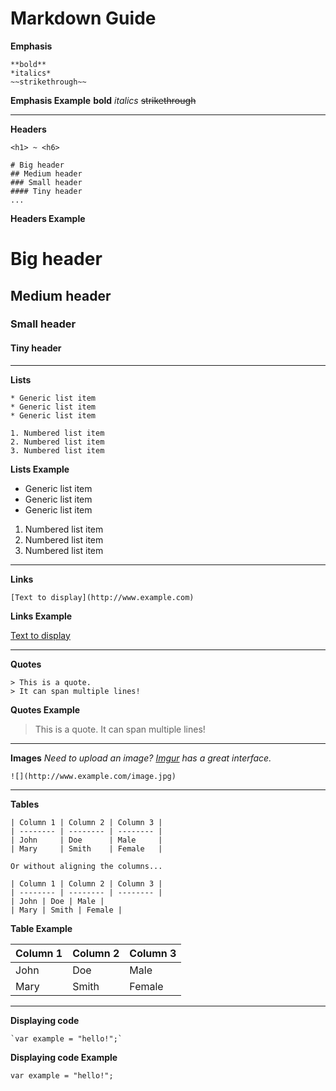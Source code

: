 # Markdown Guide

**Emphasis**

```
**bold**
*italics*
~~strikethrough~~
```

**Emphasis Example**
**bold**
*italics*
~~strikethrough~~

---

**Headers**

```
<h1> ~ <h6>

# Big header
## Medium header
### Small header
#### Tiny header
...
```

**Headers Example**

# Big header
## Medium header
### Small header
#### Tiny header

---

**Lists**

```
* Generic list item
* Generic list item
* Generic list item

1. Numbered list item
2. Numbered list item
3. Numbered list item
```

**Lists Example**

* Generic list item
* Generic list item
* Generic list item

1. Numbered list item
2. Numbered list item
3. Numbered list item

---

**Links**

```
[Text to display](http://www.example.com)
```

**Links Example**

[Text to display](http://www.example.com)

---

**Quotes**

```
> This is a quote.
> It can span multiple lines!
```

**Quotes Example**

> This is a quote.
> It can span multiple lines!

---

**Images** *Need to upload an image? [Imgur](http://imgur.com/) has a great interface.*

```
![](http://www.example.com/image.jpg)
```

---

**Tables**

```
| Column 1 | Column 2 | Column 3 |
| -------- | -------- | -------- |
| John     | Doe      | Male     |
| Mary     | Smith    | Female   |

Or without aligning the columns...

| Column 1 | Column 2 | Column 3 |
| -------- | -------- | -------- |
| John | Doe | Male |
| Mary | Smith | Female |
```

**Table Example**

| Column 1 | Column 2 | Column 3 |
| -------- | -------- | -------- |
| John     | Doe      | Male     |
| Mary     | Smith    | Female   |

---

**Displaying code**
```
`var example = "hello!";`
```

**Displaying code Example**

`var example = "hello!";`
